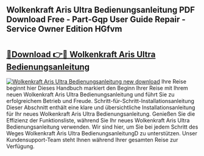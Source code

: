## Wolkenkraft Aris Ultra Bedienungsanleitung PDF Download Free - Part-Gqp User Guide Repair - Service Owner Edition HGfvm

# <h2><a href="http://df5mnu.blite.top/?on=Wolkenkraft+Aris+Ultra+Bedienungsanleitung">🔗Download 👉🔴 Wolkenkraft Aris Ultra Bedienungsanleitung</a></h2>

[![Wolkenkraft Aris Ultra Bedienungsanleitung new download](https://i.imgur.com/lujVjoI.png)](http://df5mnu.blite.top/?on=Wolkenkraft+Aris+Ultra+Bedienungsanleitung)
Ihre Reise beginnt hier Dieses Handbuch markiert den Beginn Ihrer Reise mit Ihrem neuen Wolkenkraft Aris Ultra Bedienungsanleitung und führt Sie zu erfolgreichem Betrieb und Freude. Schritt-für-Schritt-Installationsanleitung Dieser Abschnitt enthält eine klare und übersichtliche Installationsanleitung für Ihr neues Wolkenkraft Aris Ultra Bedienungsanleitung. Genießen Sie die Effizienz der Funktionsliste, während Sie Ihr neues Wolkenkraft Aris Ultra Bedienungsanleitung verwenden. Wir sind hier, um Sie bei jedem Schritt des Weges Wolkenkraft Aris Ultra BedienungsanleitungD zu unterstützen. Unser Kundensupport-Team steht Ihnen während Ihrer gesamten Reise zur Verfügung.
